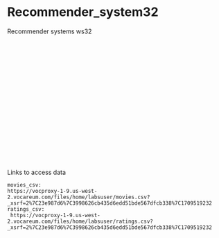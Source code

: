 # Recommender_system32
Recommender systems ws32
``` python






















```
Links to access data
```
movies_csv:
https://vocproxy-1-9.us-west-2.vocareum.com/files/home/labsuser/movies.csv?_xsrf=2%7C23e987d6%7C3998626cb435d6edd51bde567dfcb338%7C1709519232
ratings_csv:
 https://vocproxy-1-9.us-west-2.vocareum.com/files/home/labsuser/ratings.csv?_xsrf=2%7C23e987d6%7C3998626cb435d6edd51bde567dfcb338%7C1709519232
```
